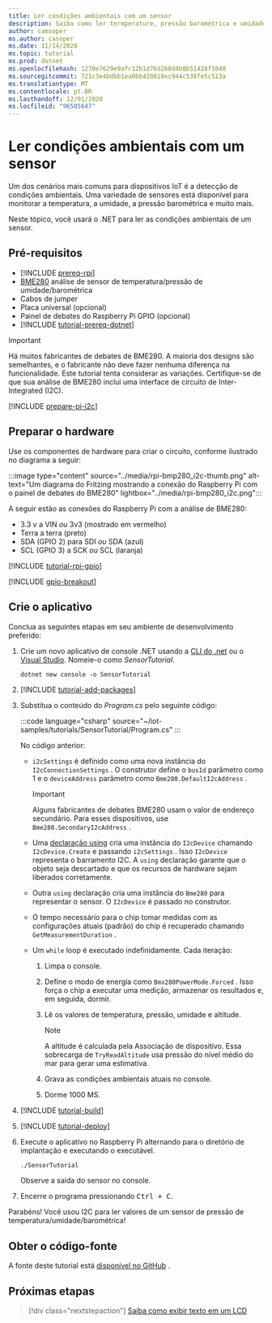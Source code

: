 ```yaml
---
title: Ler condições ambientais com um sensor
description: Saiba como ler termperature, pressão barométrica e umidade com as bibliotecas IoT .NET.
author: camsoper
ms.author: casoper
ms.date: 11/14/2020
ms.topic: tutorial
ms.prod: dotnet
ms.openlocfilehash: 1270e7629e9afc12b1d76d260d4b8b51428f1040
ms.sourcegitcommit: 721c3e4bdbb1ea0bb420818ec944c538fe5c513a
ms.translationtype: MT
ms.contentlocale: pt-BR
ms.lasthandoff: 12/01/2020
ms.locfileid: "96585647"
---
```

# <a name="read-environmental-conditions-from-a-sensor"></a>Ler condições ambientais com um sensor

Um dos cenários mais comuns para dispositivos IoT é a detecção de condições ambientais. Uma variedade de sensores está disponível para monitorar a temperatura, a umidade, a pressão barométrica e muito mais.

Neste tópico, você usará o .NET para ler as condições ambientais de um sensor.

## <a name="prerequisites"></a>Pré-requisitos

- [!INCLUDE [prereq-rpi](../includes/prereq-rpi.md)]
- [BME280](https://learn.adafruit.com/adafruit-bme280-humidity-barometric-pressure-temperature-sensor-breakout) <span class="docon docon-navigate-external x-hidden-focus"></span> análise de sensor de temperatura/pressão de umidade/barométrica
- Cabos de jumper
- Placa universal (opcional)
- Painel de debates do Raspberry Pi GPIO (opcional)
- [!INCLUDE [tutorial-prereq-dotnet](../includes/tutorial-prereq-dotnet.md)]

> [!IMPORTANT]
> Há muitos fabricantes de debates de BME280. A maioria dos designs são semelhantes, e o fabricante não deve fazer nenhuma diferença na funcionalidade. Este tutorial tenta considerar as variações. Certifique-se de que sua análise de BME280 inclui uma interface de circuito de Inter-Integrated (I2C).

[!INCLUDE [prepare-pi-i2c](../includes/prepare-pi-i2c.md)]

## <a name="prepare-the-hardware"></a>Preparar o hardware

Use os componentes de hardware para criar o circuito, conforme ilustrado no diagrama a seguir:

:::image type="content" source="../media/rpi-bmp280_i2c-thumb.png" alt-text="Um diagrama do Fritzing mostrando a conexão do Raspberry Pi com o painel de debates do BME280" lightbox="../media/rpi-bmp280_i2c.png":::

A seguir estão as conexões do Raspberry Pi com a análise de BME280:

- 3.3 v a VIN *ou* 3v3 (mostrado em vermelho)
- Terra a terra (preto)
- SDA (GPIO 2) para SDI *ou* SDA (azul)
- SCL (GPIO 3) a SCK *ou* SCL (laranja)

[!INCLUDE [tutorial-rpi-gpio](../includes/tutorial-rpi-gpio.md)]

[!INCLUDE [gpio-breakout](../includes/gpio-breakout.md)]

## <a name="create-the-app"></a>Crie o aplicativo

Conclua as seguintes etapas em seu ambiente de desenvolvimento preferido:

1. Crie um novo aplicativo de console .NET usando a [CLI do .net](../../core/tools/dotnet-new.md) ou o [Visual Studio](../../core/tutorials/with-visual-studio.md). Nomeie-o como *SensorTutorial*.

    ```dotnetcli
    dotnet new console -o SensorTutorial
    ```

1. [!INCLUDE [tutorial-add-packages](../includes/tutorial-add-packages.md)]
1. Substitua o conteúdo do *Program.cs* pelo seguinte código:

    :::code language="csharp" source="~/iot-samples/tutorials/SensorTutorial/Program.cs" :::

    No código anterior:

    - `i2cSettings` é definido como uma nova instância do `I2cConnectionSettings` . O construtor define o `busId` parâmetro como 1 e o `deviceAddress` parâmetro como `Bme280.DefaultI2cAddress` .

        > [!IMPORTANT]
        > Alguns fabricantes de debates BME280 usam o valor de endereço secundário. Para esses dispositivos, use `Bme280.SecondaryI2cAddress` .

    - Uma [declaração using](../../csharp/whats-new/csharp-8.md#using-declarations) cria uma instância do `I2cDevice` chamando `I2cDevice.Create` e passando `i2cSettings` . Isso `I2cDevice` representa o barramento I2C. A `using` declaração garante que o objeto seja descartado e que os recursos de hardware sejam liberados corretamente.
    - Outra `using` declaração cria uma instância do `Bme280` para representar o sensor. O `I2cDevice` é passado no construtor.
    - O tempo necessário para o chip tomar medidas com as configurações atuais (padrão) do chip é recuperado chamando `GetMeasurementDuration` .
    - Um `while` loop é executado indefinidamente. Cada iteração:
        1. Limpa o console.
        1. Define o modo de energia como `Bmx280PowerMode.Forced` . Isso força o chip a executar uma medição, armazenar os resultados e, em seguida, dormir.
        1. Lê os valores de temperatura, pressão, umidade e altitude.

            > [!NOTE]
            > A altitude é calculada pela Associação de dispositivo. Essa sobrecarga de `TryReadAltitude` usa pressão do nível médio do mar para gerar uma estimativa.

        1. Grava as condições ambientais atuais no console.
        1. Dorme 1000 MS.

1. [!INCLUDE [tutorial-build](../includes/tutorial-build.md)]
1. [!INCLUDE [tutorial-deploy](../includes/tutorial-deploy.md)]
1. Execute o aplicativo no Raspberry Pi alternando para o diretório de implantação e executando o executável.

    ```bash
    ./SensorTutorial
    ```

    Observe a saída do sensor no console.

1. Encerre o programa pressionando <kbd>Ctrl + C</kbd>.

Parabéns! Você usou I2C para ler valores de um sensor de pressão de temperatura/umidade/barométrica!

## <a name="get-the-source-code"></a>Obter o código-fonte

A fonte deste tutorial está [disponível no GitHub](https://github.com/MicrosoftDocs/dotnet-iot-assets/tree/master/tutorials/SensorTutorial) <span class="docon docon-navigate-external x-hidden-focus"></span> .

## <a name="next-steps"></a>Próximas etapas

> [!div class="nextstepaction"]
> [Saiba como exibir texto em um LCD](../tutorials/lcd-display.md)
